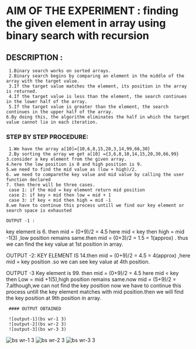 # AIM OF THE EXPERIMENT : finding the given element in array using binary search with recursion
## DESCRIPTION :
     1.Binary search works on sorted arrays. 
     2.Binary search begins by comparing an element in the middle of the array with the target value.
     3.If the target value matches the element, its position in the array is returned.
     4.If the target value is less than the element, the search continues in the lower half of the array.
     5.If the target value is greater than the element, the search continues in the upper half of the array.
    6.By doing this, the algorithm eliminates the half in which the target value cannot lie in each iteration.
  
 ### STEP BY STEP PROCEDURE:
     1.We have the array a[10]={10,6,8,15,20,3,14,99,66,30}
     2.By sorting the array we get a[10] ={3,6,8,10,14,15,20,30,66,99}
    3.consider a key element from the given array.
    4.here the low position is 0 and high position is 9.
    5.we need to find the mid value as (low + high)/2.
    6. we need to comparethe key value and mid value by calling the user function declared
    7. then there will be three cases.
     case 1: if the mid = key element return mid position
     case 2: if key > mid then low = mid + 1
     case 3: if key < mid then high = mid -1
    8.we have to continue this process untill we find our key element or search space is exhausted
    
    OUTPUT -1 :
   key element is 6. then mid = (0+9)/2 = 4.5 here mid < key then high = mid -1(3) ,low position remains same.then mid = (0+3)/2 = 1.5 = 1(approx) . thus we can
   find the key value at 1st position in array.
  
 
 OUTPUT -2:
    KEY ELEMENT IS 14.then mid = (0+9)/2 = 4.5 = 4(approx) ,here mid = key position .so we can see key value at 4th position.

   
OUTPUT -3
   Key element is 99. then mid = (0+9)/2 = 4.5 here mid < key then Low = mid +1(5),high position remains same.now mid = (5+9)/2 = 7.although,we can not find the key 
   position now we have to continue this process untill the key element matches with mid position.then we will find the key position at 9th position in array.
  
 
     #### OUTPUT OBTAINED
     
     ![output-1](bs wr-1 3)
     ![output-2](bs wr-2 3)
     ![output-3](bs wr-3 3)
     
![bs wr-1 3](https://user-images.githubusercontent.com/69143816/90309103-dc77f880-df02-11ea-9b0c-eeac71b18513.png)
![bs wr-2 3](https://user-images.githubusercontent.com/69143816/90309107-e1d54300-df02-11ea-83a2-8b3604841556.png)
![bs wr-3 3](https://user-images.githubusercontent.com/69143816/90309110-e568ca00-df02-11ea-93d6-28643dceab6d.png)
